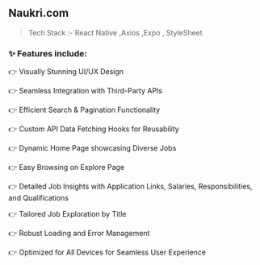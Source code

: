 ## Naukri.com

> Tech Stack :- React Native ,Axios ,Expo , StyleSheet


### ✨ Features include:

👉 Visually Stunning UI/UX Design

👉 Seamless Integration with Third-Party APIs

👉 Efficient Search & Pagination Functionality

👉 Custom API Data Fetching Hooks for Reusability

👉 Dynamic Home Page showcasing Diverse Jobs

👉 Easy Browsing on Explore Page

👉 Detailed Job Insights with Application Links, Salaries, Responsibilities, and Qualifications

👉 Tailored Job Exploration by Title

👉 Robust Loading and Error Management

👉 Optimized for All Devices for Seamless User Experience

